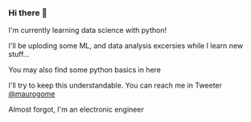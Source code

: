 ### Hi there 👋

<p>I'm currently learning data science with python!</p>
<p>I'll be uploding some ML, and data analysis excersies while I learn new stuff...</p>
<p>You may also find some python basics in here</p>
<p>I'll try to keep this understandable. You can reach me in Tweeter <a href=https://www.tweeeter.com/maurogome>@maurogome</a></p>
<p>Almost forgot, I'm an electronic engineer</p>



<!--
**maurogome/maurogome** is a ✨ _special_ ✨ repository because its `README.md` (this file) appears on your GitHub profile.

Here are some ideas to get you started:

- 🔭 I’m currently working on ...
- 🌱 I’m currently learning ...
- 👯 I’m looking to collaborate on ...
- 🤔 I’m looking for help with ...
- 💬 Ask me about ...
- 📫 How to reach me: ...
- 😄 Pronouns: ...
- ⚡ Fun fact: ...
-->
